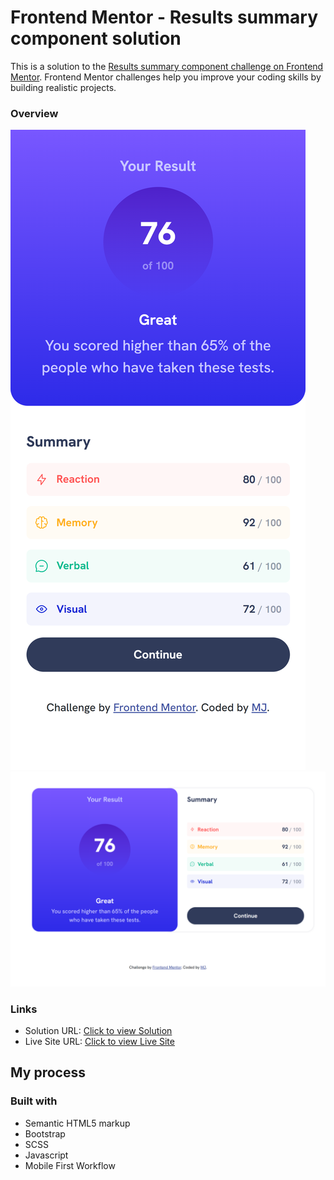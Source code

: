 # Frontend Mentor - Results summary component solution

This is a solution to the [Results summary component challenge on Frontend Mentor](https://www.frontendmentor.io/challenges/results-summary-component-CE_K6s0maV). Frontend Mentor challenges help you improve your coding skills by building realistic projects. 




### Overview
![Mobile view](images/mobile.png)
![Desktop view](images/desktop.png)






### Links

- Solution URL: [Click to view Solution](https://www.frontendmentor.io/solutions/results-summary-component-solution-XztvVTArUP)
- Live Site URL: [Click to view Live Site](https://coded-by-mj.github.io/Front-end-Mentor-Challenge9/)



## My process

### Built with
- Semantic HTML5 markup
- Bootstrap
- SCSS
- Javascript
- Mobile First Workflow
